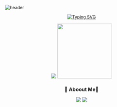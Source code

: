 ![header](https://capsule-render.vercel.app/api?type=waving&color=gradient&height=250&section=header&text=Hanbi-Kim&fontSize=80)

<div align="center">
  
[![Typing SVG](https://readme-typing-svg.herokuapp.com/?color=f0f6fc&lines=Welcome+hanbi's+github&font=Redressed&size=40)](https://git.io/typing-svg)
<br>
<!-- stats -->
<img src = "https://github-readme-stats.vercel.app/api?username=khbbbbi&show_icons=true&theme=onedark">
<img style="height:180px" src="https://github-readme-stats.vercel.app/api/top-langs/?username=khbbbbi&layout=compact&theme=nord&hide_border=true" />

<br>

<!-- 인스타,벨로그 -->
<h3>😬 Aboout Me😬</h3>

<a href="https://velog.io/@hamba" target="_blank"><img src="https://img.shields.io/badge/velog-82c59c?style=flat&logo=velog&logoColor=white"/></a>
<a href="https://www.instagram.com/o_ham.ba/" target="_blank"><img src="https://img.shields.io/badge/Instagram-e598b2?style=flat&logo=Instagram&logoColor=white"/></a>

